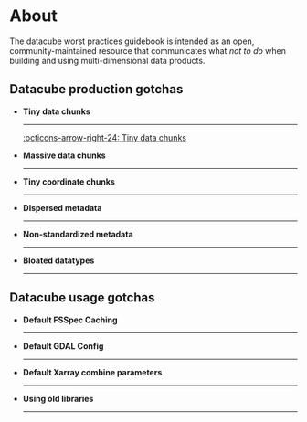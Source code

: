 # About

The datacube worst practices guidebook is intended as an open, community-maintained resource that communicates what *not to do* when building and using multi-dimensional data products.

## Datacube production gotchas

<div class="grid cards" markdown>

-   __Tiny data chunks__

    ---

    [:octicons-arrow-right-24: Tiny data chunks](tiny-chunks)

-   __Massive data chunks__

    ---

-   __Tiny coordinate chunks__

    ---

-   __Dispersed metadata__

    ---

-   __Non-standardized metadata__

    ---

-   __Bloated datatypes__

    ---

</div>

## Datacube usage gotchas

<div class="grid cards" markdown>

-   __Default FSSpec Caching__

    ---

-   __Default GDAL Config__

    ---

-   __Default Xarray combine parameters__

    ---

-   __Using old libraries__

    ---

</div>
